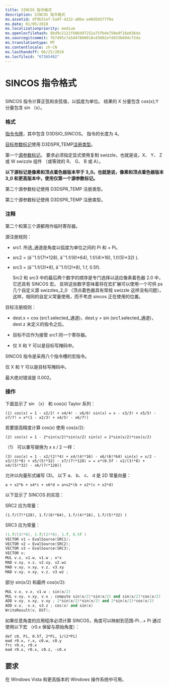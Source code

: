 ```yaml
---
title: SINCOS 指令格式
description: SINCOS 指令格式
ms.assetid: df9b51ef-5a9f-4222-a0be-a40d5b577f9a
ms.date: 01/05/2018
ms.localizationpriority: medium
ms.openlocfilehash: 8bd9c2121f606d97252a75fbde750e8f16e036da
ms.sourcegitcommit: fb7d95c7a5d47860918cd3602efdd33b69dcf2da
ms.translationtype: MT
ms.contentlocale: zh-CN
ms.lasthandoff: 06/25/2019
ms.locfileid: "67365492"
---
```

# <a name="sincos-instruction-format"></a>SINCOS 指令格式


## <span id="ddk_sincos_instruction_gg"></span><span id="DDK_SINCOS_INSTRUCTION_GG"></span>


SINCOS 指令计算正弦和余弦值，以弧度为单位。 结果的 X 分量包含 cos(x);Y 分量包含 sin （x）。

### <a name="span-idformatspanspan-idformatspanformat"></a><span id="format"></span><span id="FORMAT"></span>格式

[指令令牌](instruction-token.md)，其中包含 D3DSIO\_SINCOS。 指令的长度为 4。

[目标参数标记](destination-parameter-token.md)使用 D3DSPR\_TEMP[注册类型](https://docs.microsoft.com/windows-hardware/drivers/ddi/content/d3d9types/ne-d3d9types-_d3dshader_param_register_type)。

第一个[源参数标记](source-parameter-token.md)。 要求必须指定显式使用复制 swizzle，也就是说，X、 Y、 Z 或 W swizzle 组件 （或等效的 R、 G、 B 或 A）。

**以下源标记是像素和顶点着色器版本早于 3\_0。也就是说，像素和顶点着色器版本 3\_0 和更高版本中，使用仅第一个源参数标记。**

第二个源参数标记使用 D3DSPR\_TEMP 注册类型。

第三个源参数标记使用 D3DSPR\_TEMP 注册类型。

### <a name="span-idcommentsspanspan-idcommentsspancomments"></a><span id="comments"></span><span id="COMMENTS"></span>注释

第二个和第三个源都用作临时寄存器。

源注册规则：

-   src1. 所选\_通道是角度以弧度为单位之间的 Pi 和 + Pi。

-   src2 = (âˆ’1.f/(7!\*128), âˆ’1.f/(6!\*64), 1.f/(4!\*16), 1.f/(5!\*32) ).

-   src3 = (âˆ’1.f/(3!\*8), âˆ’1.f/(2!\*8), 1.f, 0.5f).

    Src2 和 src3 中的最后两个数字的顺序是专门选择以适应像素着色器 2.0 中，它还具有 SINCOS 宏。 反转这些数字意味着将在宏扩展可以使用一个可供 ps 几个自定义源 swizzles\_2\_0 （顶点着色器具有常规 swizzle 这样没有问题）。 这样，相同的自定义常量使用，而不考虑 sincos 正在使用的位置。

目标注册规则：

-   dest.x = cos (src1.selected\_通道)，dest.y = sin (src1.selected\_通道)，dest.z 未定义的指令之后。

-   目标不应作为接管 src1 同一个寄存器。

-   仅 X 和 Y 可以是目标写掩码中。

SINCOS 指令是采用八个指令槽的宏指令。

仅 X 和 Y 可以是目标写掩码中。

最大绝对错误是 0.002。

### <a name="span-idoperationspanspan-idoperationspanoperation"></a><span id="operation"></span><span id="OPERATION"></span>操作

下面显示了 sin （x） 和 cos(x) Taylor 系列：


`(1) cos(x) = 1 - x2/2! + x4/4! - x6/6!
sin(x) = x - x3/3! + x5/5! - x7/7! = x*(1 - x2/3! + x4/5! - x6/7!)`

若要提高精度计算 cos(x) 使用 cos(x/2):

`(2) cos(x) = 1 - 2*sin(x/2)*sin(x/2)
sin(x) = 2*sin(x/2)*cos(x/2)`

（1） 可以重写替换为 x x / 2 一样：

`(3) cos(x) = 1 - x2/(2!*4) + x4/(4!*16) - x6/(6!*64)
sin(x) = x/2 - x3/(3!*8) + x5/(5!*32) - x7/(7!*128) =
= x*(0.5f - x2/(3!*8) + x4/(5!*32) - x6/(7!*128))`

允许以向量形式编写 (3)。 以下 a、 b、 c、 d 是 2D 常量向量：

`a + x2*b + x4*c + x6*d = a+x2*(b + x2*(c + x2*d)`


以下显示了 SINCOS 的实现：


SRC2 应为常量：

`(1.f/(7!*128), 1.f/(6!*64), 1.f/(4!*16), 1.f/(5!*32) )`

SRC3 应为常量：

```cpp
(1.f/(3!*8), 1.f/(2!*8), 1.f, 0.5f )
VECTOR v1 = EvalSource(SRC1);
VECTOR v2 = EvalSource(SRC2);
VECTOR v3 = EvalSource(SRC3);
VECTOR v;
MUL v.z, v1.w, v1.w ; x*x
MAD v.xy, v.z, v2.xy, v2.wz
MAD v.xy, v.xy, v.z, v3.xy
MAD v.xy, v.xy, v.z, v3.wz ; 
```

部分 sin(x/2) 和最终 cos(x/2):

```cpp
MUL v.x, v.x, v1.w ; sin(x/2)
MUL v.xy, v.xy, v.x ; compute sin(x/2)*sin(x/2) and sin(x/2)*cos(x/2)
ADD v.xy, v.xy, v.xy ; 2*sin(x/2)*sin(x/2) and 2*sin(x/2)*cos(x/2)
ADD v.x, -v.x, v3.z ; cos(x) and sin(x)
WriteResult(v, DST);
```

如果任意角度的应用程序必须计算 SINCOS，角度可以映射到范围-Pi...+ Pi 通过使用以下宏 （r0.x 保留与原始角度）：

```macro
def c0, Pi, 0.5f, 2*Pi, 1/(2*Pi)
mad r0.x, r.x, c0.w, c0.y
frc r0.x, r0.x
mad r0.x, r0.x, c0.z, -c0.x
```

## <a name="span-idrequirementsspanspan-idrequirementsspanspan-idrequirementsspanrequirements"></a><span id="Requirements"></span><span id="requirements"></span><span id="REQUIREMENTS"></span>要求


在 Windows Vista 和更高版本的 Windows 操作系统中可用。

 

 





